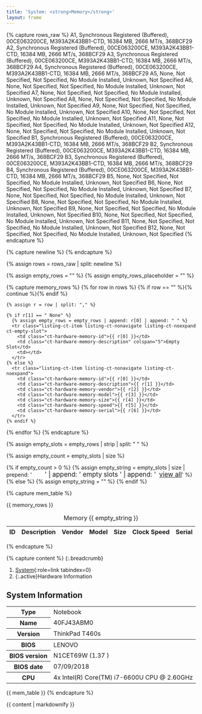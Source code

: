 ```yaml
---
title: 'System: <strong>Memory</strong>'
layout: frame
---
```


{% capture rows_raw %}
A1, Synchronous Registered (Buffered), 00CE063200CE, M393A2K43BB1-CTD, 16384 MB, 2666 MT/s, 368BCF29
A2, Synchronous Registered (Buffered), 00CE063200CE, M393A2K43BB1-CTD, 16384 MB, 2666 MT/s, 368BCF29
A3, Synchronous Registered (Buffered), 00CE063200CE, M393A2K43BB1-CTD, 16384 MB, 2666 MT/s, 368BCF29
A4, Synchronous Registered (Buffered), 00CE063200CE, M393A2K43BB1-CTD, 16384 MB, 2666 MT/s, 368BCF29
A5, None, Not Specified, Not Specified, No Module Installed, Unknown, Not Specified
A6, None, Not Specified, Not Specified, No Module Installed, Unknown, Not Specified
A7, None, Not Specified, Not Specified, No Module Installed, Unknown, Not Specified
A8, None, Not Specified, Not Specified, No Module Installed, Unknown, Not Specified
A9, None, Not Specified, Not Specified, No Module Installed, Unknown, Not Specified
A10, None, Not Specified, Not Specified, No Module Installed, Unknown, Not Specified
A11, None, Not Specified, Not Specified, No Module Installed, Unknown, Not Specified
A12, None, Not Specified, Not Specified, No Module Installed, Unknown, Not Specified
B1, Synchronous Registered (Buffered), 00CE063200CE, M393A2K43BB1-CTD, 16384 MB, 2666 MT/s, 368BCF29
B2, Synchronous Registered (Buffered), 00CE063200CE, M393A2K43BB1-CTD, 16384 MB, 2666 MT/s, 368BCF29
B3, Synchronous Registered (Buffered), 00CE063200CE, M393A2K43BB1-CTD, 16384 MB, 2666 MT/s, 368BCF29
B4, Synchronous Registered (Buffered), 00CE063200CE, M393A2K43BB1-CTD, 16384 MB, 2666 MT/s, 368BCF29
B5, None, Not Specified, Not Specified, No Module Installed, Unknown, Not Specified
B6, None, Not Specified, Not Specified, No Module Installed, Unknown, Not Specified
B7, None, Not Specified, Not Specified, No Module Installed, Unknown, Not Specified
B8, None, Not Specified, Not Specified, No Module Installed, Unknown, Not Specified
B9, None, Not Specified, Not Specified, No Module Installed, Unknown, Not Specified
B10, None, Not Specified, Not Specified, No Module Installed, Unknown, Not Specified
B11, None, Not Specified, Not Specified, No Module Installed, Unknown, Not Specified
B12, None, Not Specified, Not Specified, No Module Installed, Unknown, Not Specified
{% endcapture %}

{% capture newline %}
{% endcapture %}

{% assign rows = rows_raw | split: newline %}

{% assign empty_rows = "" %}
{% assign empty_rows_placeholder = "" %}

{% capture memory_rows %}
  {% for row in rows %}
    {% if row == "" %}{% continue %}{% endif %}

    {% assign r = row | split: "," %}

    {% if r[1] == " None" %}
      {% assign empty_rows = empty_rows | append: r[0] | append: " " %}
      <tr class="listing-ct-item listing-ct-nonavigate listing-ct-noexpand ct-empty-slot">
        <td class="ct-hardware-memory-id">{{ r[0] }}</td>
        <td class="ct-hardware-memory-description" colspan="5">Empty Slot</td>
        <td></td>
      </tr>
    {% else %}
      <tr class="listing-ct-item listing-ct-nonavigate listing-ct-noexpand">
        <td class="ct-hardware-memory-id">{{ r[0] }}</td>
        <td class="ct-hardware-memory-description">{{ r[1] }}</td>
        <td class="ct-hardware-memory-vendor">{{ r[2] }}</td>
        <td class="ct-hardware-memory-model">{{ r[3] }}</td>
        <td class="ct-hardware-memory-size">{{ r[4] }}</td>
        <td class="ct-hardware-memory-speed">{{ r[5] }}</td>
        <td class="ct-hardware-memory-serial">{{ r[6] }}</td>
      </tr>
    {% endif %}
  {% endfor %}
{% endcapture %}


{% assign empty_slots = empty_rows | strip | split: " " %}

{% assign empty_count = empty_slots | size %}

{% if empty_count > 0 %}
  {% assign empty_string = empty_slots
   | size
   | prepend: '<span class="ct-hardware-memory-empty-count">'
   | append: ' empty slots '
   | append: '<a href="#" id="view-all-slots">view all</a></span>'
  %}
{% else %}
  {% assign empty_string = "" %}
{% endif %}

{% capture mem_table %}
<table class="listing listing-ct listing-ct-wide" id="hardware-memory-list">
  <caption class="cockpit-caption">Memory {{ empty_string }}</caption>
  <thead><tr>
    <th>ID</th>
    <th>Description</th>
    <th>Vendor</th>
    <th>Model</th>
    <th>Size</th>
    <th>Clock Speed</th>
    <th>Serial</th>
  </tr></thead>
  <tbody>
  {{ memory_rows }}
  </tbody>
</table>
{% endcapture %}

{% capture content %}
{:.breadcrumb}
1. [System](link){:role=link tabindex=0}
2. {:.active}Hardware Information

## System Information

<table class="info-table-ct wide-split-table-ct">
  <tbody>
      <tr><th>Type</th><td>Notebook</td></tr>
      <tr><th>Name</th><td>40FJ43ABM0</td></tr>
      <tr><th>Version</th><td>ThinkPad T460s</td></tr>
  </tbody>
  <tbody>
      <tr><th>BIOS</th><td>LENOVO</td></tr>
      <tr><th>BIOS version</th><td>N1CET69W (1.37 )</td></tr>
      <tr><th>BIOS date</th><td>07/09/2018</td></tr>
      <tr><th>CPU</th><td>4x Intel(R) Core(TM) i7-6600U CPU @ 2.60GHz</td></tr>
  </tbody>
</table>

{{ mem_table }}
{% endcapture %}

<div class="page-ct container-fluid">
{{ content | markdownify }}
</div>

<style>
.ct-empty-slot > td:not(:first-child) {
  color: #999;
  text-align: left;
}

.ct-empty-slot {
  display: none;
}

.show-all-slots .ct-empty-slot {
  display: table-row;
}

.ct-hardware-memory-empty-count {
  font-size: 17px;
  margin-left: 2em;
  vertical-align: baseline;
}
.ct-hardware-memory-empty-count > a {
  font-size: inherit;
  margin-left: 0.5em;
}

/* show tbodys side by side on wide screens */
@media screen and (min-width: 70rem) {
  table.wide-split-table-ct {
    width: 100%;
  }
  table.wide-split-table-ct tbody {
    float: left;
    width: 50%;
  }
}
</style>

<script>
  $memList = $('#hardware-memory-list');

  $('#view-all-slots').click(function(ev){
    $memList.addClass('show-all-slots');
    $(this).hide();
  });
</script>